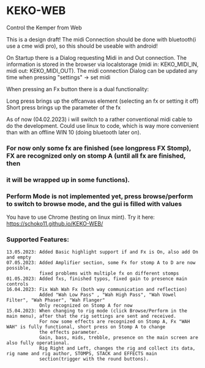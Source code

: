 # KEKO-WEB
Control the Kemper from Web

This is a design draft!  The midi Connection should be done with bluetooth(i use a cme widi pro), so this should be useable with android!

On Startup there is a Dialog requesting Midi in and Out connection.
The information is stored in the browser via localstorage (midi in: KEKO_MIDI_IN, midi out: KEKO_MIDI_OUT).
The midi connection Dialog can be updated any time when pressing "settings" -> set midi


When pressing an Fx button there is a dual functionality: 

Long press brings up the offcanvas element (selecting an fx or setting it off)
Short press brings up the parameter of the fx
 
As of now (04.02.2023) i will switch to a rather conventional midi cable to do the development.
Could use linux to code, which is way more convenient than with an offline WIN 10 (doing bluetooth later on).

### For now only some fx are finished (see longpress FX Stomp), FX are recognized only on stomp A (until all fx are finished, then
### it will be wrapped up in some functions).
### Perform Mode is not implemented yet, press browse/perform to switch to browse mode, and the gui is filled with values

You have to use Chrome (testing on linux mint).
Try it here: https://schoko11.github.io/KEKO-WEB/


### Supported Features:
```
13.05.2023: Added Basic highlight support if and Fx is On, also add On and empty
07.05.2023: Added Amplifier section, some Fx for stomp A to D are now possible,
            fixed problems with multiple fx on different stomps 
01.05.2023: Added fxs, finished typos, fixed gain to presence main controls 
16.04.2023: Fix Wah Wah Fx (both way communication and reflection)
            Added "Wah Low Pass" , "Wah High Pass", "Wah Vowel Filter", "Wah Phaser", "Wah Flanger"
            Only recognized on Stomp A for now
15.04.2023: When changing to rig mode (click Browse/Perform in the main menu), after that the rig settings are sent and received.
            For now some effects are recognized on Stomp A, Fx "WAH WAH" is fully functional, short press on Stomp A to change
            the effects parameter.
            Gain, bass, mids, trebble, presence on the main screen are also fully operational.
            Rig Right and Left, changes the rig and collect its data, rig name and rig author, STOMPS, STACK and EFFECTS main
            section(trigger with the round buttons).    
```